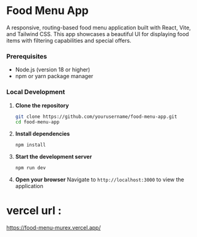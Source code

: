 # Food Menu App

A responsive, routing-based food menu application built with React, Vite, and Tailwind CSS. This app showcases a beautiful UI for displaying food items with filtering capabilities and special offers.

### Prerequisites
- Node.js (version 18 or higher)
- npm or yarn package manager

### Local Development

1. **Clone the repository**
   ```bash
   git clone https://github.com/yourusername/food-menu-app.git
   cd food-menu-app
   ```

2. **Install dependencies**
   ```bash
   npm install
   ```

3. **Start the development server**
   ```bash
   npm run dev
   ```

4. **Open your browser**
   Navigate to `http://localhost:3000` to view the application

# vercel url :

https://food-menu-murex.vercel.app/